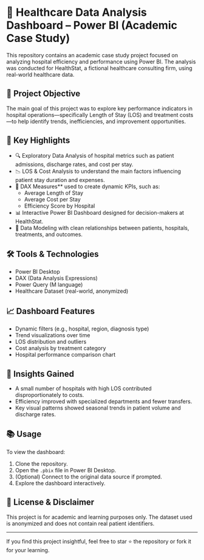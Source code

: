 
# 🏥 Healthcare Data Analysis Dashboard – Power BI (Academic Case Study)

This repository contains an academic case study project focused on analyzing hospital efficiency and performance using Power BI. The analysis was conducted for HealthStat, a fictional healthcare consulting firm, using real-world healthcare data.

## 📌 Project Objective

The main goal of this project was to explore key performance indicators in hospital operations—specifically Length of Stay (LOS) and treatment costs —to help identify trends, inefficiencies, and improvement opportunities.

## 🧠 Key Highlights

- 🔍 Exploratory Data Analysis of hospital metrics such as patient admissions, discharge rates, and cost per stay.
- 📉 LOS & Cost Analysis to understand the main factors influencing patient stay duration and expenses.
- 🧮 DAX Measures** used to create dynamic KPIs, such as:
  - Average Length of Stay
  - Average Cost per Stay
  - Efficiency Score by Hospital
- 📊 Interactive Power BI Dashboard designed for decision-makers at HealthStat.
- 🧩 Data Modeling with clean relationships between patients, hospitals, treatments, and outcomes.

## 🛠 Tools & Technologies

- Power BI Desktop
- DAX (Data Analysis Expressions)
- Power Query (M language)
- Healthcare Dataset (real-world, anonymized)

## 📈 Dashboard Features

- Dynamic filters (e.g., hospital, region, diagnosis type)
- Trend visualizations over time
- LOS distribution and outliers
- Cost analysis by treatment category
- Hospital performance comparison chart


## 🧪 Insights Gained

- A small number of hospitals with high LOS contributed disproportionately to costs.
- Efficiency improved with specialized departments and fewer transfers.
- Key visual patterns showed seasonal trends in patient volume and discharge rates.

## 📚 Usage

To view the dashboard:

1. Clone the repository.
2. Open the `.pbix` file in Power BI Desktop.
3. (Optional) Connect to the original data source if prompted.
4. Explore the dashboard interactively.

## 📜 License & Disclaimer

This project is for academic and learning purposes only. The dataset used is anonymized and does not contain real patient identifiers.

---

If you find this project insightful, feel free to star ⭐ the repository or fork it for your learning.
